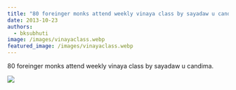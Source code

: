 ```yaml
---
title: "80 foreinger monks attend weekly vinaya class by sayadaw u candima."
date: 2013-10-23
authors: 
  - bksubhuti
image: /images/vinayaclass.webp
featured_image: /images/vinayaclass.webp
---
```


80 foreinger monks attend weekly vinaya class by sayadaw u candima.

![](/images/vinayaclass-1024x495.webp)